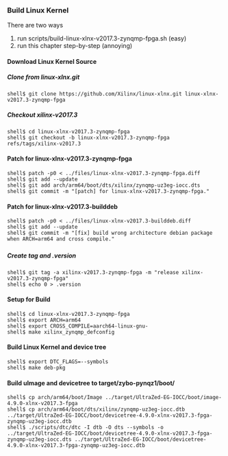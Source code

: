 ### Build Linux Kernel

There are two ways

1. run scripts/build-linux-xlnx-v2017.3-zynqmp-fpga.sh (easy)
2. run this chapter step-by-step (annoying)

#### Download Linux Kernel Source

##### Clone from linux-xlnx.git

```console
shell$ git clone https://github.com/Xilinx/linux-xlnx.git linux-xlnx-v2017.3-zynqmp-fpga
```

##### Checkout xilinx-v2017.3

```console
shell$ cd linux-xlnx-v2017.3-zynqmp-fpga
shell$ git checkout -b linux-xlnx-v2017.3-zynqmp-fpga refs/tags/xilinx-v2017.3
```

#### Patch for linux-xlnx-v2017.3-zynqmp-fpga

```console
shell$ patch -p0 < ../files/linux-xlnx-v2017.3-zynqmp-fpga.diff
shell$ git add --update
shell$ git add arch/arm64/boot/dts/xilinx/zynqmp-uz3eg-iocc.dts
shell$ git commit -m "[patch] for linux-xlnx-v2017.3-zynqmp-fpga."
```

#### Patch for linux-xlnx-v2017.3-builddeb

```console
shell$ patch -p0 < ../files/linux-xlnx-v2017.3-builddeb.diff
shell$ git add --update
shell$ git commit -m "[fix] build wrong architecture debian package when ARCH=arm64 and cross compile."
```

###

##### Create tag and .version

```console
shell$ git tag -a xilinx-v2017.3-zynqmp-fpga -m "release xilinx-v2017.3-zynqmp-fpga"
shell$ echo 0 > .version
```

#### Setup for Build 

````console
shell$ cd linux-xlnx-v2017.3-zynqmp-fpga
shell$ export ARCH=arm64
shell$ export CROSS_COMPILE=aarch64-linux-gnu-
shell$ make xilinx_zynqmp_defconfig
````

#### Build Linux Kernel and device tree

````console
shell$ export DTC_FLAGS=--symbols
shell$ make deb-pkg
````

#### Build uImage and devicetree to target/zybo-pynqz1/boot/

```console
shell$ cp arch/arm64/boot/Image ../target/UltraZed-EG-IOCC/boot/image-4.9.0-xlnx-v2017.3-fpga
shell$ cp arch/arm64/boot/dts/xilinx/zynqmp-uz3eg-iocc.dtb ../target/UltraZed-EG-IOCC/boot/devicetree-4.9.0-xlnx-v2017.3-fpga-zynqmp-uz3eg-iocc.dtb
shell$ ./scripts/dtc/dtc -I dtb -O dts --symbols -o ../target/UltraZed-EG-IOCC/boot/devicetree-4.9.0-xlnx-v2017.3-fpga-zynqmp-uz3eg-iocc.dts ../target/UltraZed-EG-IOCC/boot/devicetree-4.9.0-xlnx-v2017.3-fpga-zynqmp-uz3eg-iocc.dtb
```
